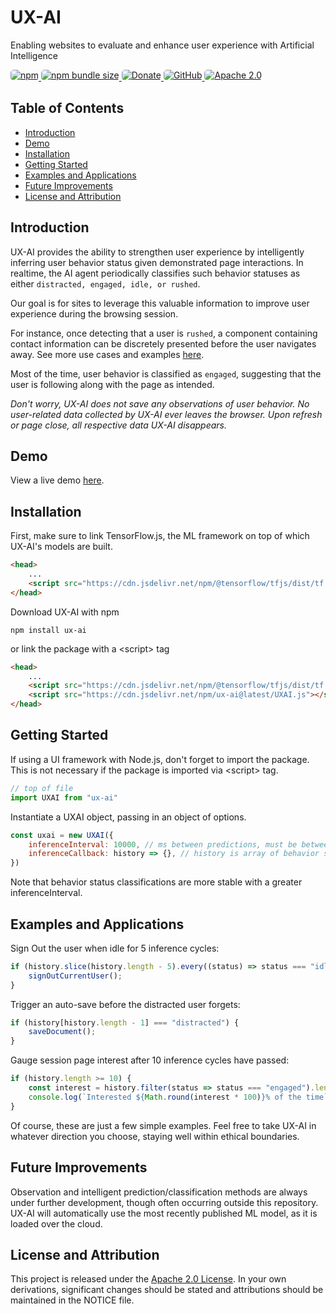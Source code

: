 <div id="header">

<h1>UX-AI</h1>
<p id="headline">Enabling websites to evaluate and enhance user experience with Artificial Intelligence</p>
<div id="actions">
<a href="https://www.npmjs.com/package/ux-ai">
<img alt="npm" src="https://img.shields.io/npm/v/ux-ai?style=for-the-badge&logo=npm&color=red" style="border-radius: 5px; overflow: hidden;">
</a>
<a href="https://www.npmjs.com/package/ux-ai">
<img alt="npm bundle size" src="https://img.shields.io/bundlephobia/min/ux-ai?color=success&label=minified&logo=webpack&logoColor=white&style=for-the-badge" style="border-radius: 5px; overflow: hidden;">
</a>
<a href="https://paypal.me/blakesanie">
<img alt="Donate" src="https://img.shields.io/badge/Donate-%20?style=for-the-badge&logo=paypal&color=blue" style="border-radius: 5px; overflow: hidden;">
</a>
<a href="https://github.com/blakesanie/UX-AI">
<img alt="GitHub" src="https://img.shields.io/badge/View%20Source-%20?style=for-the-badge&logo=github&color=grey" style="border-radius: 5px; overflow: hidden;">
</a>
<a href="https://github.com/blakesanie/UX-AI/blob/main/LICENSE">
<img alt="Apache 2.0" src="https://img.shields.io/github/license/blakesanie/UX-AI?logo=apache&style=for-the-badge&color=4B4BAB&label=%20" style="border-radius: 5px; overflow: hidden;">
</a>
</div>
</div>


## Table of Contents

<ul class="sticky">
<li><a href="#introduction">Introduction</a></li>
<li><a href="#demo">Demo</a></li>
<li><a href="#installation">Installation</a></li>
<li><a href="#getting-started">Getting Started</a></li>
<li><a href="#examples-and-applications">Examples and Applications</a></li>
<li><a href="#future-improvements">Future Improvements</a></li>
<li><a href="#license-and-attribution">License and Attribution</a></li>
</ul>

## Introduction

UX-AI provides the ability to strengthen user experience by intelligently inferring user behavior status given demonstrated page interactions. In realtime, the AI agent periodically classifies such behavior statuses as either `distracted, engaged, idle, or rushed`.

Our goal is for sites to leverage this valuable information to improve user experience during the browsing session.

For instance, once detecting that a user is `rushed`, a component containing contact information can be discretely presented before the user navigates away. See more use cases and examples [here](#examples-and-applications).

Most of the time, user behavior is classified as `engaged`, suggesting that the user is following along with the page as intended.

_Don't worry, UX-AI does not save any observations of user behavior. No user-related data collected by UX-AI ever leaves the browser. Upon refresh or page close, all respective data UX-AI disappears._

## Demo

View a live demo [here](https://uxai.blakesanie.com/#demo).

## Installation

First, make sure to link TensorFlow.js, the ML framework on top of which UX-AI's models are built.

```html
<head>
    ...
    <script src="https://cdn.jsdelivr.net/npm/@tensorflow/tfjs/dist/tf.min.js"></script>
</head>
```

Download UX-AI with npm

```
npm install ux-ai
```

or link the package with a \<script> tag

```html
<head>
    ...
    <script src="https://cdn.jsdelivr.net/npm/@tensorflow/tfjs/dist/tf.min.js"></script>
    <script src="https://cdn.jsdelivr.net/npm/ux-ai@latest/UXAI.js"></script>
</head>
```

## Getting Started

If using a UI framework with Node.js, don't forget to import the package. This is not necessary if the package is imported via \<script\> tag.

```javascript
// top of file
import UXAI from "ux-ai"
```

Instantiate a UXAI object, passing in an object of options.

```javascript
const uxai = new UXAI({
    inferenceInterval: 10000, // ms between predictions, must be between 3000 and 10000.
    inferenceCallback: history => {}, // history is array of behavior status Strings
})
```

Note that behavior status classifications are more stable with a greater inferenceInterval.

## Examples and Applications

Sign Out the user when idle for 5 inference cycles:

```javascript
if (history.slice(history.length - 5).every((status) => status === "idle")) {
    signOutCurrentUser();
}
```

Trigger an auto-save before the distracted user forgets:

```javascript
if (history[history.length - 1] === "distracted") {
    saveDocument();
}
```

Gauge session page interest after 10 inference cycles have passed:

```javascript
if (history.length >= 10) {
    const interest = history.filter(status => status === "engaged").length / history.length;
    console.log(`Interested ${Math.round(interest * 100)}% of the time`);
}
```

Of course, these are just a few simple examples. Feel free to take UX-AI in whatever direction you choose, staying well within ethical boundaries.

## Future Improvements

Observation and intelligent prediction/classification methods are always under further development, though often occurring outside this repository. UX-AI will automatically use the most recently published ML model, as it is loaded over the cloud.

## License and Attribution

This project is released under the [Apache 2.0 License](https://www.apache.org/licenses/LICENSE-2.0). In your own derivations, significant changes should be stated and attributions should be maintained in the NOTICE file.

